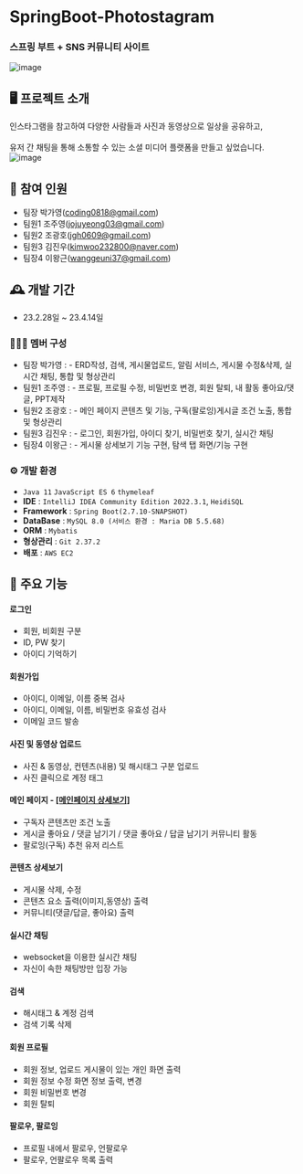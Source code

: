 # SpringBoot-Photostagram
### 스프링 부트 + SNS 커뮤니티 사이트
![image](https://user-images.githubusercontent.com/111489868/234818706-7a3d5d16-7bf7-4f30-b681-aefc4f563a6e.png)

## 🖥️  프로젝트 소개 
인스타그램을 참고하여 다양한 사람들과 사진과 동영상으로 일상을 공유하고, <br><br>유저 간 채팅을 통해 소통할 수 있는 소셜 미디어 플랫폼을 만들고 싶었습니다.
<br>
  ![image](https://user-images.githubusercontent.com/111489868/235422148-4b622412-c095-4a8e-819d-839605b5a20f.png)
## 🧑‍ 참여 인원
 -  팀장 박가영(coding0818@gmail.com)
 - 팀원1 조주영(jojuyeong03@gmail.com)
 - 팀원2 조광호(jgh0609@gmail.com)
 - 팀원3 김진우(kimwoo232800@naver.com)
 - 팀장4 이왕근(wanggeuni37@gmail.com)
## 🕰️ 개발 기간
 - 23.2.28일 ~ 23.4.14일
 
### 🧑‍🤝‍🧑 멤버 구성
 -  팀장 박가영 : - ERD작성, 검색, 게시물업로드, 알림 서비스, 게시물 수정&삭제, 실시간 채팅, 통합 및 형상관리
 - 팀원1 조주영 : - 프로필, 프로필 수정, 비밀번호 변경, 회원 탈퇴, 내 활동 좋아요/댓글, PPT제작
 - 팀원2 조광호 : - 메인 페이지 콘텐츠 및 기능, 구독(팔로잉)게시글 조건 노출, 통합 및 형상관리
 - 팀원3 김진우 : - 로그인, 회원가입, 아이디 찾기, 비밀번호 찾기, 실시간 채팅
 - 팀장4 이왕근 : - 게시물 상세보기 기능 구현, 탐색 탭 화면/기능 구현

### ⚙️ 개발 환경
 - `Java 11` `JavaScript ES 6` `thymeleaf`
 - **IDE** : `IntelliJ IDEA Community Edition 2022.3.1`, `HeidiSQL`
 - **Framework** : `Spring Boot(2.7.10-SNAPSHOT)`
 - **DataBase** : `MySQL 8.0 (서비스 환경 : Maria DB 5.5.68)`
 - **ORM** : `Mybatis`
 - **형상관리** : `Git 2.37.2`
 - **배포** : `AWS EC2`
## 📌 주요 기능
#### 로그인
 - 회원, 비회원 구분
 - ID, PW 찾기
 - 아이디 기억하기
#### 회원가입
 - 아이디, 이메일, 이름 중복 검사
 - 아이디, 이메일, 이름, 비밀번호 유효성 검사
 - 이메일 코드 발송
#### 사진 및 동영상 업로드
 - 사진 & 동영상, 컨텐츠(내용) 및 해시태그 구분 업로드
 - 사진 클릭으로 계정 태그
#### 메인 페이지 - [[메인페이지 상세보기]](https://github.com/JGwanghou/Photostagram_/wiki/%EA%B8%B0%EB%8A%A5%EC%86%8C%EA%B0%9C(%EB%A9%94%EC%9D%B8%ED%8E%98%EC%9D%B4%EC%A7%80))
 - 구독자 콘텐츠만 조건 노출 
 - 게시글 좋아요 / 댓글 남기기 / 댓글 좋아요 / 답글 남기기 커뮤니티 활동
 - 팔로잉(구독) 추천 유저 리스트
#### 콘텐츠 상세보기
 - 게시물 삭제, 수정
 - 콘텐츠 요소 출력(이미지,동영상) 출력
 - 커뮤니티(댓글/답글, 좋아요) 출력
#### 실시간 채팅
 - websocket을 이용한 실시간 채팅
 - 자신이 속한 채팅방만 입장 가능
#### 검색
 - 해시태그 & 계정 검색
 - 검색 기록 삭제
#### 회원 프로필
- 회원 정보, 업로드 게시물이 있는 개인 화면 출력
- 회원 정보 수정 화면 정보 출력, 변경
- 회원 비밀번호 변경
- 회원 탈퇴
#### 팔로우, 팔로잉
- 프로필 내에서 팔로우, 언팔로우
- 팔로우, 언팔로우 목록 출력
